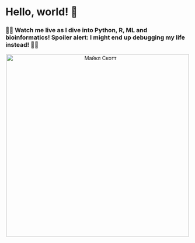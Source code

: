 # Hello, world! 👋

### 👩‍💻 Watch me live as I dive into Python, R, ML and bioinformatics! Spoiler alert: I might end up debugging my life instead! 💁‍♀️

<div align="center">
    <img src="https://media1.tenor.com/m/JEuupMZB5HwAAAAd/michael-scott-flip.gif" alt="Майкл Скотт" width="500"/>
</div>
<!--
**veronskor/veronskor** is a ✨ _special_ ✨ repository because its `README.md` (this file) appears on your GitHub profile.

Here are some ideas to get you started:

- 🔭 I’m currently working on ...
- 🌱 I’m currently learning ...
- 👯 I’m looking to collaborate on ...
- 🤔 I’m looking for help with ...
- 💬 Ask me about ...
- 📫 How to reach me: ...
- 😄 Pronouns: ...
- ⚡ Fun fact: ...
-->
